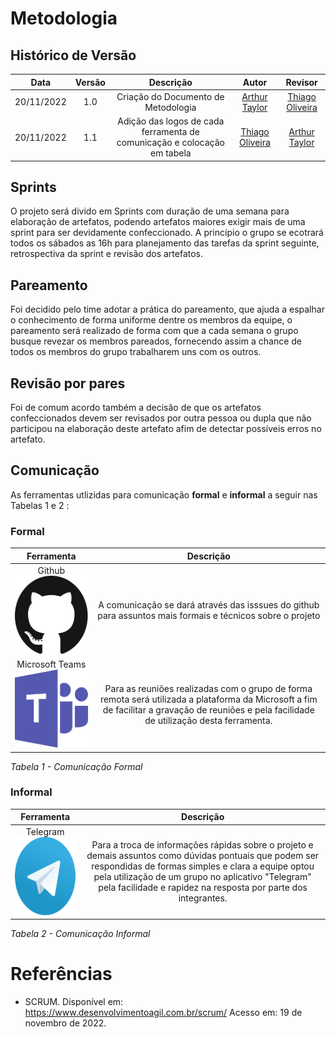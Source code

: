# Metodologia 

## Histórico de Versão

|Data|Versão|Descrição|Autor|Revisor|
| :----------: | :------: | :-----------: | :---------: |:---------: |
|20/11/2022|1.0|Criação do Documento de Metodologia| [Arthur Taylor](https://github.com/Eruel6)|[Thiago Oliveira](https://github.com/Thiab394)
|20/11/2022|1.1|Adição das logos de cada ferramenta de comunicação e colocação em tabela| [Thiago Oliveira](https://github.com/Thiab394)|[Arthur Taylor](https://github.com/Eruel6)

## Sprints

O projeto será divido em Sprints com duração de uma semana para elaboração de artefatos, podendo artefatos maiores exigir mais de uma sprint para ser devidamente confeccionado. A princípio o grupo se ecotrará todos os sábados as 16h para planejamento das tarefas da sprint seguinte, retrospectiva da sprint e revisão dos artefatos. 

## Pareamento

Foi decidido pelo time adotar a prática do pareamento, que ajuda a espalhar o conhecimento de forma uniforme dentre os membros da equipe, o pareamento será realizado de forma com que a cada semana o grupo busque revezar os membros pareados, fornecendo assim a chance de todos os membros do grupo trabalharem uns com os outros. 

## Revisão por pares

Foi de comum acordo também a decisão de que os artefatos confeccionados devem ser revisados por outra pessoa ou dupla que não participou na elaboração deste artefato afim de detectar possíveis erros no artefato.

## Comunicação
As ferramentas utlizidas para comunicação <b>formal</b> e <b>informal</b> a seguir nas Tabelas 1 e 2 :

### Formal 

| Ferramenta | Descrição |
| :-: | :-: |
| Github  <img src="../../assets/ferramentasLogo/github.svg" width="125" height="125"></img>| A comunicação se dará através das isssues do github para assuntos mais formais e técnicos sobre o projeto| 
| Microsoft Teams <img src="../../assets/ferramentasLogo/microsoft-teams.svg" width="125" height="125"></img> | Para as reuniões realizadas com o grupo de forma remota será utilizada a plataforma da Microsoft a fim de facilitar a gravação de reuniões e pela facilidade de utilização desta ferramenta.| 

*Tabela 1 - Comunicação Formal*

### Informal

| Ferramenta | Descrição |
| :-: | :-: |
| Telegram <img src="../../assets/ferramentasLogo/telegram.svg" width="125" height="125"></img>| Para a troca de informações rápidas sobre o projeto e demais assuntos como dúvidas pontuais que podem ser respondidas de formas simples e clara a equipe optou pela utilização de um grupo no aplicativo "Telegram" pela facilidade e rapidez na resposta por parte dos integrantes.| 

*Tabela 2 - Comunicação Informal*

# Referências
- SCRUM. Disponível em: https://www.desenvolvimentoagil.com.br/scrum/ Acesso em: 19 de novembro de 2022.
